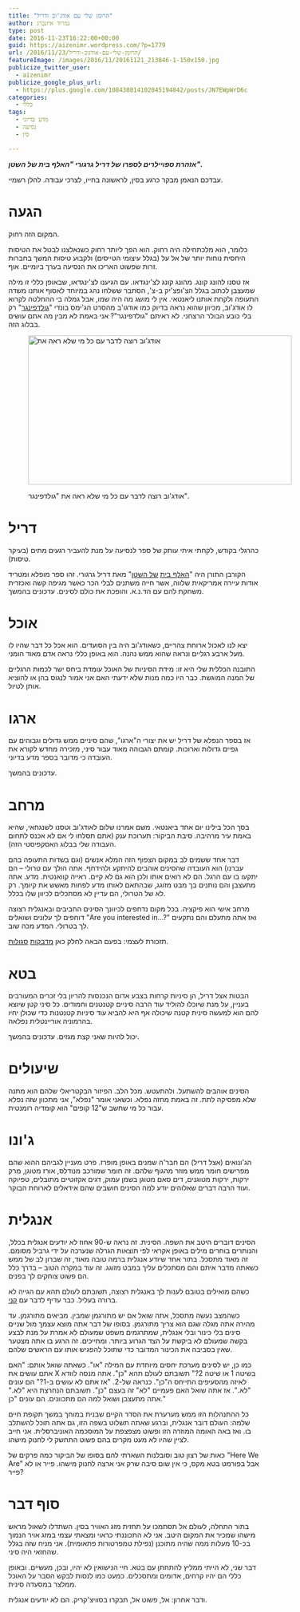 ```yaml
---
title: "הרומן שלי עם אודג'וב ודריל"
author: נמרוד איזנברג
type: post
date: 2016-11-23T16:22:00+00:00
guid: https://aizenimr.wordpress.com/?p=1779
url: /2016/11/23/הרומן-שלי-עם-אודגוב-ודריל/
featureImage: /images/2016/11/20161121_213846-1-150x150.jpg
publicize_twitter_user:
  - aizenimr
publicize_google_plus_url:
  - https://plus.google.com/108430814102045194842/posts/JN7EWpWrD6c
categories:
  - כללי
tags:
  - מדע בדיוני
  - נסיעה
  - סין

---
```

_**אזהרת ספויילרים לספרו של דריל גרגורי "האלף בית של השטן".**_

עבדכם הנאמן מבקר כרגע בסין, לראשונה בחייו, לצרכי עבודה. להלן רשמיי.

# הגעה

המקום הזה רחוק.

כלומר, הוא מלכתחילה היה רחוק. הוא הפך ליותר רחוק כשנאלצנו לבטל את הטיסות היחסית נוחות יותר של אל על (בגלל עיצומי הטייסים) ולקבוע טיסות המשך בחברות זרות שפשוט האריכו את הנסיעה בערך ביומיים. אוף.

אז טסנו להונג קונג. מהונג קונג לצ'ינגדאו. עם הגיענו לצ'ינגדאו, שבאופן כללי זו מילה שמעצבן לכתוב בגלל הצ'ופצ'יק ב-צ', הסתבר ששלחו נהג במיוחד לאסוף אותנו משדה התעופה ולקחת אותנו ליאנטאי. אין לי מושג מה היה שמו, אבל גמלה בי ההחלטה לקרוא לו אודג'וב, מכיוון שהוא נראה בדיוק כמו אודגו'ב מהסרט הג'ימס בונדי "[גולדפינגר][1]" רק בלי כובע הבולר הרצחני. לא ראיתם "גולדפינגר"? אני באמת לא מבין מה אתם עושים בבלוג הזה.<figure style="width: 528px" class="wp-caption alignnone">

<img decoding="async" loading="lazy" class="size-medium" src="http://www.007james.com/i/articles/top_10_villains/oddjob.jpg" alt="אודג'וב רוצה לדבר עם כל מי שלא ראה את " width="528" height="299" /> <figcaption class="wp-caption-text">אודג'וב רוצה לדבר עם כל מי שלא ראה את "גולדפינגר".</figcaption></figure> 

# דריל

כהרגלי בקודש, לקחתי איתי עותק של ספר לנסיעה על מנת להעביר רגעים מתים (בעיקר טיסות).

הקורבן התורן היה "[האלף בית][2] [של השטן][3]" מאת דריל גרגורי. זהו ספר מופלא ומטריד אודות עיירה אמריקאית שלווה, אשר חייה משתנים לבלי הכר כאשר מגיפה קשה ואכזרית משחקת להם עם הד.נ.א. והופכת את כולם לסינים. עדכונים בהמשך.

# אוכל

יצא לנו לאכול ארוחת צהריים, כשאודג'וב היה בין הסועדים. הוא אכל כל דבר שהיו לו מעל ארבע רגליים ונראה שהוא ממש נהנה. הוא באופן כללי נראה אדם מאוד הומני.

התובנה הכללית שלי היא זו: מידת הסיניות של האוכל עומדת ביחס ישר לכמות הרגליים של המנה המוגשת. כבר היו כמה מנות שלא ידעתי האם אני אמור לנגוס בהן או להוציא אותן לטיול.

# ארגו

אז בספר הנפלא של דריל יש את יצורי ה"ארגו", שהם סיניים ממש גדולים וגבוהים עם גפיים גדולות וארוכות. קומתם הגבוהה מאוד עבור סיני, מזכירה מחדש לקורא את העובדה כי מדובר בספר מדע בדיוני.

עדכונים בהמשך.

# מרחב

בסך הכל בילינו יום אחד ביאנטאי. משם אמרנו שלום לאודג'וב וטסנו לשנגחאי, שהיא באמת עיר מרהיבה. סיבת הביקור: תערוכת ענק (אתם תסלחו לי אם לא אכנס לתחום העבודה שלי בבלוג האסקפיסטי הזה).

דבר אחד ששמים לב במקום הצפוף הזה המלא אנשים (וגם בשדות התעופה בהם עברנו) הוא העובדה שהסינים אוהבים להיתקע ולהידחף. אתה הולך עם טרולי &#8211; הם יתקעו בו עם הרגל. הם לא רואים אותו ולכן הוא גם לא קיים. ראייה קוואנטית. מדע. אתה מתעצבן והם נותנים בך מבט מזוגג, שבהתאם לאותו מדע לפחות מאשש את קיומך. רק לא של הטרולי, הם עדיין לא מסתכלים לכיוון שלו בכלל.

מרחב אישי הוא פיקציה. בכל מקום נדחפים לכיוונך הסינים החביבים ובאנגלית רצוצה דוחפים לך עלונים ושואלים "Are you interested in&#8230;?" ואז אתה מתעלם והם נתקעים לך בטרולי. המדע מכה שוב.

תזכורת לעצמי: בפעם הבאה לחלק כאן [מדבקות][4] [סגולות][5].

# בטא

הבטות אצל דריל, הן סיניות קרחות בצבע אדום הנכנסות להריון בלי זכרים המעורבים בעניין, על מנת שיוכלו להוליד עוד הרבה סיניים קטנטנים וחמודים. כל סיני קטן שיוצא להם הוא למעשה סינית קטנה שיכולה אף היא להביא עוד סיניות קטנטנות כדי שכולן יחיו בהרמוניה אוריינטלית נפלאה.

יכול להיות שאני קצת מגזים. עדכונים בהמשך.

# שיעולים

הסינים אוהבים להשתעל. ולהתעטש. מכל הלב. הפיזור הבקטריאלי שלהם הוא מתנה שלא מפסיקה לתת. זה באמת מחזה נפלא. וכשאני אומר "נפלא", אני מתכוון שזה נפלא עבור כל מי שחשב ש"12 קופים" הוא קומדיה רומנטית.

# ג'ונו

הג'ונואים (אצל דריל) הם חבר'ה שמנים באופן מופרז. פרט מעניין לגביהם ההוא שהם מפרישים חומר ממש מוזר מהגוף שלהם. זה חומר שמורכב מנודלס, אורז מטוגן, מרק ירקות, ירקות מטוגנים, דים סאם מטוגן בשמן עמוק, דגים אקזוטיים מתובלים, טפיוקה ועוד הרבה דברים שאלוהים יודע למה הסינים חושבים שהם אידאלים לארוחת הבוקר.

# אנגלית

הסינים דוברים היטב את השפה. הסינית. זה נראה ש-90 אחוז לא יודעים אנגלית בכלל, והנותרים בוחרים מילים באופן אקראי לפי תוצאות הגרלה שנערכה על ידי גרביל מסומם. זה מאוד מתסכל. בתור אחד שיודע אנגלית ברמה טובה מאוד, זה שברון לב של ממש כשאתה מדבר איתם והם מסתכלים עליך במבט מזוגג. זה עוד במקרה הטוב &#8211; בדרך כלל הם פשוט צוחקים לך בפנים.

כשהם מואילים בטובם לענות לך באנגלית רצוצה, תשובתם לעולם תהא עם הגייה לא ברורה בעליל. כבר עדיף לדבר עם [קני][6].

כשהמצב נעשה מתסכל, אתה שואל אם יש מתורגמן שמבין. מביאים מתורגמן. עד מהירה אתה מגלה שגם הוא צריך מתורגמן. בסופו של דבר אתה מוצא עצמך מול שניים סינים בלי כינור ובלי אנגלית, שמתרגמים משפט שמעולם לא אמרת על מנת לבצע בקשה שמעולם לא ביקשת על הצד הגרוע ביותר. ומחייכים. זה הרגע בו אתה מצטער שאין בסביבה את הכינור המדובר כדי שתוכל להפגיש אותו עם הראשים שלהם.

כמו כן, יש לסינים מערכת יחסים מיוחדת עם המילה "או". כשאתה שואל אותם: "האם אתם עושים את X בשיטה 1 או שיטה 2?" תשובתם לעולם תהא "כן". אתה מנסה לוודא לאיזה מהסעיפים התייחס ה"כן". כנראה של-2. "אז אתם לא עושים ב-1?" הם עונים "לא.". אז אתה שואל האם פעמיים "לא" זה בעצם "כן". תשובתם הנחרצת היא "לא." אתה מתעצבן ושואל למה הם מתכוונים. הם עונים "כן."

כל ההתנהלות הזו ממש מערערת את הסדר הקיים שבנית במוחך במשך תקופת חיים שלמה: העולם דובר אנגלית, וברגע שאתה תשלוט בשפה הזו, גם אתה תוכל להשתלב בו. ואז באה האומה המוזרה הזו ופשוט מצפצפת על המוסכמה האוניברסלית. אני חייב לציין שהיו לא מעט מקרים בהם פשוט התחשק לי לחנוק מישהו.

כאות של רצון טוב וסובלנות השארתי להם בסופו של הביקור כמה פרקים של "Here We Are" אבל בפורמט בטא מקס, כי אין שום סיבה שרק אני ארצה לחנוק מישהו. פייר או לא פייר?

# סוף דבר

בתור התחלה, לעולם אל תסתמכו על תחזית מזג האוויר בסין. השתדלו לשאול מראש מישהו שמכיר את המקום היטב. אני לא התכוננתי כראוי ומצאתי עצמי במזג אויר הנמוך בכ-10 מעלות ממה שהיה מתוכנן (נפילת טמפרטורות פתאומית). אני מניח שזה בגלל שהחזאי היה סיני.

דבר שני, לא הייתי ממליץ להתחתן עם בטא. חיי הנישואין לא יהיו, ובכן, מעשיים. ובאופן כללי הם יהיו קרחים, אדומים ומתסכלים. כמעט כמו לנסות לבקש הסבר על האוכל ממלצר במסעדה סינית.

ודבר אחרון: אל, פשוט אל, תבקרו בסוויצ'קריק. הם לא יודעים אנגלית.

 [1]: http://www.imdb.com/title/tt0058150/
 [2]: http://www.sf-f.org.il/sf-f/old_site/story_1536.html
 [3]: http://www.blipanika.co.il/?p=2916
 [4]: /2016/10/24/%d7%a6%d7%95%d7%90%d7%94-%d7%92%d7%a8%d7%a2%d7%99%d7%a0%d7%99%d7%aa/
 [5]: http://www.naimmeod.com/ulog/%D7%9E%D7%93%D7%91%D7%A7%D7%95%D7%AA-%D7%9E%D7%A8%D7%97%D7%91-%D7%91%D7%98%D7%95%D7%97-%D7%91%D7%A4%D7%A1%D7%98%D7%99%D7%91%D7%9C-%D7%90%D7%99%D7%99%D7%A7%D7%95%D7%9F-2016/
 [6]: http://southpark.wikia.com/wiki/Kenny_McCormick